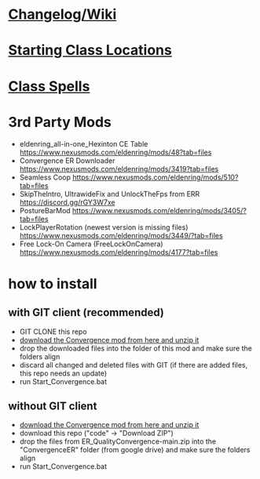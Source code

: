 # [Changelog/Wiki](https://docs.google.com/spreadsheets/d/1AsFlqzsFYiBCyEobpUrh3SBEQkSGP2jWntixRSuaTUE/edit?gid=1672564269#gid=1672564269)
# [Starting Class Locations](https://media.discordapp.net/attachments/905816659640586242/1219860141768310804/Rough_Convergence_Class_Starting_Points_1.4.1.2.jpg?ex=67cc6b89&is=67cb1a09&hm=47cac2082e248dd3a8f45f4b58f7bc92f8fa2d2a6614fac5e3fbdb54c87bf3d6&=&format=webp&width=1424&height=1380)
# [Class Spells](https://docs.google.com/spreadsheets/d/14eOorTrWt4jk-Gghg4DahKbL2bBU9aktBBhypXQKlP8/edit?gid=1721948299#gid=1721948299)

# 3rd Party Mods

- eldenring_all-in-one_Hexinton CE Table https://www.nexusmods.com/eldenring/mods/48?tab=files
- Convergence ER Downloader https://www.nexusmods.com/eldenring/mods/3419?tab=files
- Seamless Coop https://www.nexusmods.com/eldenring/mods/510?tab=files
- SkipTheIntro, UltrawideFix and UnlockTheFps from ERR https://discord.gg/rGY3W7xe
- PostureBarMod https://www.nexusmods.com/eldenring/mods/3405/?tab=files
- LockPlayerRotation (newest version is missing files) https://www.nexusmods.com/eldenring/mods/3449/?tab=files
- Free Lock-On Camera (FreeLockOnCamera) https://www.nexusmods.com/eldenring/mods/4177?tab=files

# how to install

## with GIT client (recommended)

- GIT CLONE this repo
- [download the Convergence mod from here and unzip it](https://drive.google.com/file/d/1-ZlgXuenvQ_PrTM3aX8mgCBnr01N1hDb/view?usp=sharing)
- drop the downloaded files into the folder of this mod and make sure the folders align
- discard all changed and deleted files with GIT (if there are added files, this repo needs an update)
- run Start_Convergence.bat

## without GIT client

- [download the Convergence mod from here and unzip it](https://drive.google.com/file/d/1-ZlgXuenvQ_PrTM3aX8mgCBnr01N1hDb/view?usp=sharing)
- download this repo ("code" -> "Download ZIP")
- drop the files from ER_QualityConvergence-main.zip into the "ConvergenceER" folder (from google drive) and make sure the folders align
- run Start_Convergence.bat

